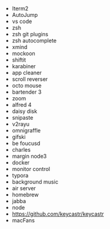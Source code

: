 #

* Iterm2
* AutoJump
* vs code
* zsh
* zsh git plugins
* zsh autocomplete
* xmind
* mockoon
* shiftit
* karabiner
* app cleaner
* scroll reverser
* octo mouse
* bartender 3
* zoom
* alfred 4
* daisy disk
* snipaste
* v2rayu
* omnigraffle
* gifski
* be foucusd
* charles
* margin node3
* docker
* monitor control
* typora
* background music
* air server
* homebrew
* jabba
* node
* https://github.com/keycastr/keycastr
* macFans
